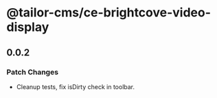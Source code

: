 # @tailor-cms/ce-brightcove-video-display

## 0.0.2

### Patch Changes

- Cleanup tests, fix isDirty check in toolbar.
